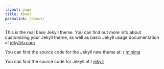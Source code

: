 ```yaml
---
layout: page
title: About
permalink: /about/
---
```


This is the real base Jekyll theme. You can find out more info about customizing your Jekyll theme, as well as basic Jekyll usage documentation at [jekyllrb.com](https://jekyllrb.com/)

You can find the source code for the Jekyll new theme at:
 /
[minima](https://github.com/jekyll/minima)

You can find the source code for Jekyll at
 /
[jekyll](https://github.com/jekyll/jekyll)

